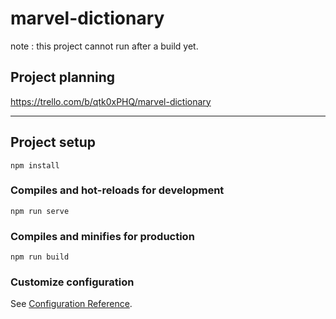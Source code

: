 # marvel-dictionary
note : this project cannot run after a build yet.

## Project planning
https://trello.com/b/qtk0xPHQ/marvel-dictionary

<hr />

## Project setup
```
npm install
```

### Compiles and hot-reloads for development
```
npm run serve
```

### Compiles and minifies for production
```
npm run build
```

### Customize configuration
See [Configuration Reference](https://cli.vuejs.org/config/).
